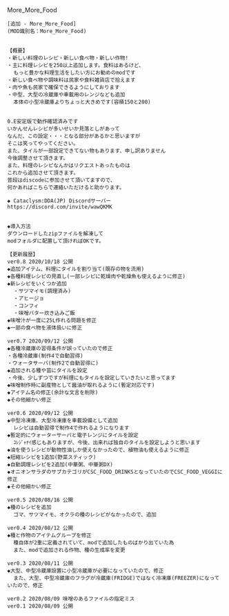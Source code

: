 More_More_Food

	[追加 - More_More_Food]
	(MOD識別名：More_More_Food)


	【概要】
	・新しい料理のレシピ・新しい食べ物・新しい作物!
	・主に料理レシピを250以上追加します。食料はあるけど、
	  もっと豊かな料理生活をしたい方にお勧めのmodです
	・新しい食べ物や調味料は民家や食料雑貨店で拾えます
	・肉や魚も民家で確保できるようにしております
    ・中型、大型の冷蔵庫や車載用のレンジなども追加
      本体の小型冷蔵庫よりちょっと大きめです(容積150と200)


	0.E安定版で動作確認済みです
    いかんせんレシピが多いせいか見落としがあって
    なんだ、この設定・・・となる部分があるかと思いますが
    そこは笑ってやってください。
    また、タイルが一部設定できてない物もあります、申し訳ありません
    今後調整させて頂きます。
    また、料理のレシピなんかはリクエストあったものは
    これから追加させて頂きます。
    普段はdiscodeに参加させて頂いてますので、
    何かあればこちらで連絡いただけると助かります。
    
    ◆ Cataclysm:DDA(JP) Discordサーバー
    https://discord.com/invite/wawQKMK

	
	◆導入方法
	ダウンロードしたzipファイルを解凍して
	modフォルダに配置して頂ければOKです。
	
	【更新履歴】
    ver0.8 2020/10/18 公開    
    ◆追加アイテム、料理にタイルを割り当て(既存の物を流用)
    ◆各種料理レシピの見直し(一部レシピに乾燥肉や乾燥魚も使えるように修正)
    ◆新レシピをいくつか追加
      ・サツマイモ(調理済み)
      ・アヒージョ
      ・コンフィ
      ・味噌バター炊き込みご飯
    ◆味噌汁が一度に25L作れる問題を修正
    ◆一部の食べ物を液体扱いに修正
    
    ver0.7 2020/09/12 公開    
    ◆各種冷蔵庫の習得条件が誤っていたので修正
    ・各種冷蔵庫(制作4で自動習得)
    ・ウォータサーバ(制作2で自動習得に)
	◆追加される種や苗にタイルを設定
    ・今後、少しずつですが料理にもタイルを設定していきたいと思ってます
    ◆味噌制作時に副産物として醤油が取れるように(暫定対応です)
    ◆アイテム名の修正(余計な文言を削除)
 	◆その他細かい修正
 	
    ver0.6 2020/09/12 公開    
    ◆中型冷凍庫、大型冷凍庫を車載設備として追加
      レシピは自動習得で制作4で作れるようになります
	◆暫定的にウォーターサーバと電子レンジにタイルを設定
	  ｺﾚｼﾞｬﾅｲ感じもありますが、今後、出来れば独自のタイルを設定しようと思います
 	◆油を使うレシピが動物性油しか使えなかったので、植物油も使えるように修正
 	◆短縮レシピを1追加(野菜スティック)
 	◆自動調理レシピを2追加(中華粥、中華粥DX)
 	◆オニオンサラダのサブカテゴリがCSC_FOOD_DRINKSとなっていたのでCSC_FOOD_VEGGIに修正
 	◆その他細かい修正

    ver0.5 2020/08/16 公開    
	◆種のレシピを追加
	  ゴマ、サツマイモ、オクラの種のレシピがなかったので、追加

	ver0.4 2020/08/12 公開
	◆種と作物のアイテムグループを修正
	  種自体が2重に定義されていて、modで追加したものばかり出ていた為
	  また、modで追加される作物、種の生成率を変更
	  
    ver0.3 2020/08/11 公開
	◆大型、中型冷蔵庫設置に小型冷蔵庫が必要になっていたので、修正
	  また、大型、中型冷蔵庫のフラグが冷蔵庫(FRIDGE)ではなく冷凍庫(FREEZER)になっていたので、修正
	  
	ver0.2 2020/08/09 味噌のあるファイルの指定ミス
	ver0.1 2020/08/09 公開
	
